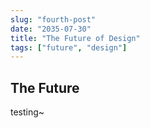 ```yaml
---
slug: "fourth-post"
date: "2035-07-30"
title: "The Future of Design"
tags: ["future", "design"]
---
```


## The Future

testing~